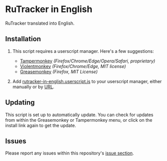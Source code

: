 # RuTracker in English
RuTracker translated into English.

## Installation

1. This script requires a userscript manager. Here's a few suggestions:

	* [Tampermonkey](https://www.tampermonkey.net/) *(Firefox/Chrome/Edge/Opera/Safari, proprietary)*
	* [Violentmonkey](https://violentmonkey.github.io/get-it/) *(Firefox/Chrome/Edge, MIT license)*
	* [Greasemonkey](https://addons.mozilla.org/firefox/addon/greasemonkey/) *(Firefox, MIT License)*
  
2. Add [rutracker-in-english.userscript.js](https://raw.githubusercontent.com/torrq/rut-english/refs/heads/main/rutracker-in-english.userscript.js) to your userscript manager, either manually or by [URL](https://raw.githubusercontent.com/torrq/rut-english/refs/heads/main/rutracker-in-english.userscript.js).
   
## Updating

This script is set up to automatically update. You can check for updates from within the Greasemonkey or Tampermonkey menu, or click on the install link again to get the update.

## Issues

Please report any issues within this repository's [issue section](https://github.com/torrq/rut-english/issues). 
